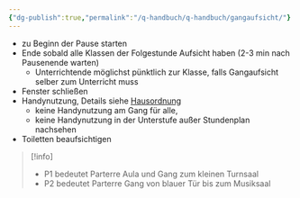 ```yaml
---
{"dg-publish":true,"permalink":"/q-handbuch/q-handbuch/gangaufsicht/"}
---
```


* zu Beginn der Pause starten
* Ende sobald alle Klassen der Folgestunde Aufsicht haben (2-3 min nach Pausenende warten)
	* Unterrichtende möglichst pünktlich zur Klasse, falls Gangaufsicht selber zum Unterricht muss
* Fenster schließen
* Handynutzung, Details  siehe [Hausordnung](https://www.grg3.at/hausordnung/)
	* keine Handynutzung am Gang für alle,
	* keine Handynutzung in der Unterstufe außer Stundenplan nachsehen
* Toiletten beaufsichtigen

>[!info]
>* P1 bedeutet Parterre Aula und Gang zum kleinen Turnsaal
>* P2 bedeutet Parterre Gang von blauer Tür bis zum Musiksaal
